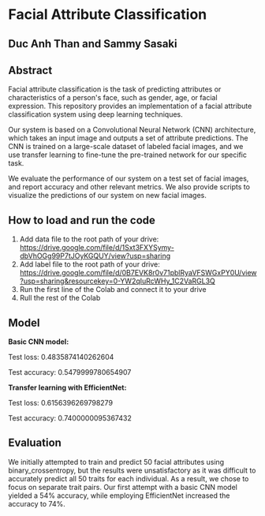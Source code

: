 # Facial Attribute Classification
## Duc Anh Than and Sammy Sasaki

## Abstract

Facial attribute classification is the task of predicting attributes or characteristics of a person's face, such as gender, age, or facial expression. This repository provides an implementation of a facial attribute classification system using deep learning techniques.

Our system is based on a Convolutional Neural Network (CNN) architecture, which takes an input image and outputs a set of attribute predictions. The CNN is trained on a large-scale dataset of labeled facial images, and we use transfer learning to fine-tune the pre-trained network for our specific task.

We evaluate the performance of our system on a test set of facial images, and report accuracy and other relevant metrics. We also provide scripts to visualize the predictions of our system on new facial images.

## How to load and run the code

1. Add data file to the root path of your drive: https://drive.google.com/file/d/1Sxt3FXYSymy-dbVhOGg99P7tJOyKGQUY/view?usp=sharing
2. Add label file to the root path of your drive: https://drive.google.com/file/d/0B7EVK8r0v71pblRyaVFSWGxPY0U/view?usp=sharing&resourcekey=0-YW2qIuRcWHy_1C2VaRGL3Q
3. Run the first line of the Colab and connect it to your drive
4. Rull the rest of the Colab

## Model

**Basic CNN model:**

Test loss: 0.4835874140262604

Test accuracy: 0.5479999780654907


**Transfer learning with EfficientNet:**

Test loss: 0.6156396269798279

Test accuracy: 0.7400000095367432

## Evaluation

We initially attempted to train and predict 50 facial attributes using binary_crossentropy, but the results were unsatisfactory as it was difficult to accurately predict all 50 traits for each individual. As a result, we chose to focus on separate trait pairs. Our first attempt with a basic CNN model yielded a 54% accuracy, while employing EfficientNet increased the accuracy to 74%.


